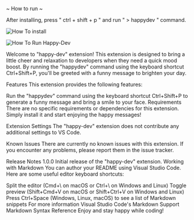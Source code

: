 ~ How to run ~

After installing, press " ctrl + shift + p " and run " > happydev " command.

![How To install](https://iili.io/H6swJ3v.gifhttps://iili.io/H6sSY5G.gif)

![How To Run Happy-Dev](https://iili.io/H6swJ3v.gif)

Welcome to "happy-dev" extension! This extension is designed to bring a little cheer and relaxation to developers when they need a quick mood boost. By running the "happydev" command using the keyboard shortcut Ctrl+Shift+P, you'll be greeted with a funny message to brighten your day.

Features
This extension provides the following features:

Run the "happydev" command using the keyboard shortcut Ctrl+Shift+P to generate a funny message and bring a smile to your face.
Requirements
There are no specific requirements or dependencies for this extension. Simply install it and start enjoying the happy messages!

Extension Settings
The "happy-dev" extension does not contribute any additional settings to VS Code.

Known Issues
There are currently no known issues with this extension. If you encounter any problems, please report them in the issue tracker.

Release Notes
1.0.0
Initial release of the "happy-dev" extension.
Working with Markdown
You can author your README using Visual Studio Code. Here are some useful editor keyboard shortcuts:

Split the editor (Cmd+\ on macOS or Ctrl+\ on Windows and Linux)
Toggle preview (Shift+Cmd+V on macOS or Shift+Ctrl+V on Windows and Linux)
Press Ctrl+Space (Windows, Linux, macOS) to see a list of Markdown snippets
For more information
Visual Studio Code's Markdown Support
Markdown Syntax Reference
Enjoy and stay happy while coding!
